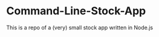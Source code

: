 Command-Line-Stock-App
======================

This is a repo of a (very) small stock app written in Node.js 
